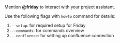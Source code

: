 Mention **@friday** to interact with your project assistant.

Use the following flags with `howto` command for details:

1. `--setup`: for required setup for Friday
2. `--commands`: for commands overview
3. `--confluence`: for setting up confluence connection